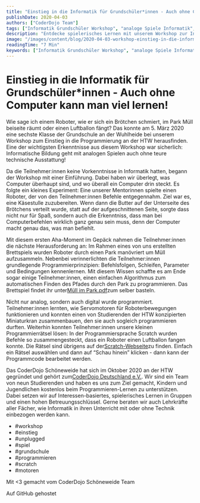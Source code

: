 ```yaml
---
title: "Einstieg in die Informatik für Grundschüler*innen - Auch ohne Computer kann man viel lernen!"
publishDate: 2020-04-03
authors: ["CoderDojo Team"]
tags: ["Informatik Grundschüler Workshop", "analoge Spiele Informatik", "Grundlagen Technik Kinder", "Programmierung Brettspiele", "Servomotoren für Kinder erklärt", "Scratch Programmierübungen", "kostenlose Kinderworkshops Informatik", "spielerisches Lernen", "Programmierprinzipien für Kinder", "Informatik für Grundschulen", "workshop"]
description: "Entdecke spielerisches Lernen mit unserem Workshop zur Informatik für Grundschüler*innen. Von analogen Spielen bis hin zur Programmierung von Miniaturkränen - hier lernen Kinder die Grundlagen der Technik kennen."
image: "/images/content/blog/2020-04-03-workshop-einstieg-in-die-informatik-hero.jpg"
readingTime: "7 Min"
keywords: ["Informatik Grundschüler Workshop", "analoge Spiele Informatik", "Grundlagen Technik Kinder", "Programmierung Brettspiele", "Servomotoren für Kinder erklärt", "Scratch Programmierübungen", "kostenlose Kinderworkshops Informatik", "spielerisches Lernen", "Programmierprinzipien für Kinder", "Informatik für Grundschulen"]
---
```


# Einstieg in die Informatik für Grundschüler*innen - Auch ohne Computer kann man viel lernen!

Wie sage ich einem Roboter, wie er sich ein Brötchen schmiert, im Park Müll beiseite räumt oder einen Luftballon fängt? Das konnte am 5. März 2020 eine sechste Klasse der Grundschule an der Wuhlheide bei unserem Workshop zum Einstieg in die Programmierung an der HTW herausfinden. Eine der wichtigsten Erkenntnisse aus diesem Workshop war sicherlich: Informatische Bildung geht mit analogen Spielen auch ohne teure technische Ausstattung!

Da die Teilnehmer:innen keine Vorkenntnisse in Informatik hatten, begann der Workshop mit einer Einführung. Dabei haben wir überlegt, was Computer überhaupt sind, und wo überall ein Computer drin steckt. Es folgte ein kleines Experiment: Eine unserer Mentorinnen spielte einen Roboter, der von den Teilnehmer:innen Befehle entgegennahm. Ziel war es, eine Käsestulle zuzubereiten. Wenn dann die Butter auf der Unterseite des Brötchens verteilt wurde, statt auf der aufgeschnittenen Seite, sorgte dass nicht nur für Spaß, sondern auch die Erkenntniss, dass man bei Computerbefehlen wirklich ganz genau sein muss, denn der Computer macht genau das, was man befiehlt.

Mit diesem ersten Aha-Moment im Gepäck nahmen die Teilnehmer:innen die nächste Herausforderung an: Im Rahmen eines von uns erstellten Brettspiels wurden Roboter durch einen Park manövriert um Müll aufzusammeln. Nebenbei verinnerlichten die Teilnehmer:innen grundlegende Programmierprinzipien: Befehlsfolgen, Schleifen, Parameter und Bedingungen kennenlernen. Mit diesem Wissen schaffte es am Ende sogar einige Teilnehmer:innen, einen einfachen Algorithmus zum automatischen Finden des Pfades durch den Park zu programmieren. Das Brettspiel findet ihr unter[Müll im Park.pdf](https://coderdojo-schoeneweide.github.io/docs/spiel-muell-im-park.pdf)zum selber basteln.

Nicht nur analog, sondern auch digital wurde programmiert. Teilnehmer:innen lernten, wie Servomotoren für Roboterbewegungen funktionieren und konnten einen von Studierenden der HTW konzipierten Miniaturkran zusammenbauen, den sie auch sogleich programmieren durften. Weiterhin konnten Teilnehmer:innen unsere kleinen Programmierrätsel lösen: In der Programmiersprache Scratch wurden Befehle so zusammengesteckt, dass ein Roboter einen Luftballon fangen konnte. Die Rätsel sind übrigens auf der[Scratch-Webseite](https://scratch.mit.edu/studios/25883413/)zu finden. Einfach ein Rätsel auswählen und dann auf “Schau hinein” klicken - dann kann der Programmcode bearbeitet werden.

Das CoderDojo Schöneweide hat sich im Oktober 2020 an der HTW gegründet und gehört zum[CoderDojo Deutschland e.V.](https://coderdojo-deutschland.de/). Wir sind ein Team von neun Studierenden und haben es uns zum Ziel gemacht, Kindern und Jugendlichen kostenlos beim Programmieren-Lernen zu unterstützen. Dabei setzen wir auf Interessen-basiertes, spielerisches Lernen in Gruppen und einen hohen Betreuungsschlüssel. Gerne beraten wir auch Lehrkräfte aller Fächer, wie Informatik in ihren Unterricht mit oder ohne Technik einbezogen werden kann.

- #workshop
- #einstieg
- #unplugged
- #spiel
- #grundschule
- #programmieren
- #scratch
- #motoren

Mit <3 gemacht vom CoderDojo Schöneweide Team

Auf GitHub gehostet


